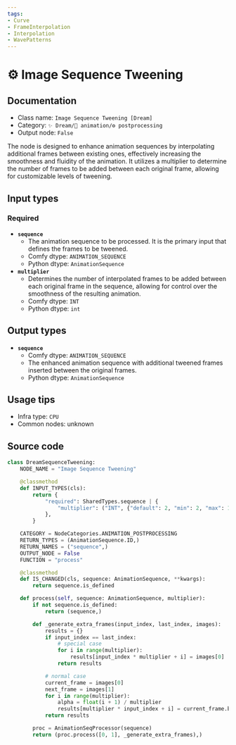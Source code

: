 ```yaml
---
tags:
- Curve
- FrameInterpolation
- Interpolation
- WavePatterns
---
```


# ⚙ Image Sequence Tweening
## Documentation
- Class name: `Image Sequence Tweening [Dream]`
- Category: `✨ Dream/🎥 animation/⚙ postprocessing`
- Output node: `False`

The node is designed to enhance animation sequences by interpolating additional frames between existing ones, effectively increasing the smoothness and fluidity of the animation. It utilizes a multiplier to determine the number of frames to be added between each original frame, allowing for customizable levels of tweening.
## Input types
### Required
- **`sequence`**
    - The animation sequence to be processed. It is the primary input that defines the frames to be tweened.
    - Comfy dtype: `ANIMATION_SEQUENCE`
    - Python dtype: `AnimationSequence`
- **`multiplier`**
    - Determines the number of interpolated frames to be added between each original frame in the sequence, allowing for control over the smoothness of the resulting animation.
    - Comfy dtype: `INT`
    - Python dtype: `int`
## Output types
- **`sequence`**
    - Comfy dtype: `ANIMATION_SEQUENCE`
    - The enhanced animation sequence with additional tweened frames inserted between the original frames.
    - Python dtype: `AnimationSequence`
## Usage tips
- Infra type: `CPU`
- Common nodes: unknown


## Source code
```python
class DreamSequenceTweening:
    NODE_NAME = "Image Sequence Tweening"

    @classmethod
    def INPUT_TYPES(cls):
        return {
            "required": SharedTypes.sequence | {
                "multiplier": ("INT", {"default": 2, "min": 2, "max": 10}),
            },
        }

    CATEGORY = NodeCategories.ANIMATION_POSTPROCESSING
    RETURN_TYPES = (AnimationSequence.ID,)
    RETURN_NAMES = ("sequence",)
    OUTPUT_NODE = False
    FUNCTION = "process"

    @classmethod
    def IS_CHANGED(cls, sequence: AnimationSequence, **kwargs):
        return sequence.is_defined

    def process(self, sequence: AnimationSequence, multiplier):
        if not sequence.is_defined:
            return (sequence,)

        def _generate_extra_frames(input_index, last_index, images):
            results = {}
            if input_index == last_index:
                # special case
                for i in range(multiplier):
                    results[input_index * multiplier + i] = images[0]
                return results

            # normal case
            current_frame = images[0]
            next_frame = images[1]
            for i in range(multiplier):
                alpha = float(i + 1) / multiplier
                results[multiplier * input_index + i] = current_frame.blend(next_frame, 1.0 - alpha, alpha)
            return results

        proc = AnimationSeqProcessor(sequence)
        return (proc.process([0, 1], _generate_extra_frames),)

```

